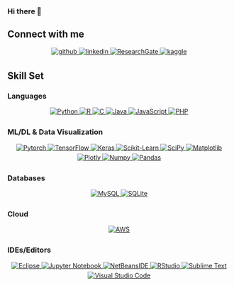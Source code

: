 ### Hi there 👋

<!--
**athanatos96/athanatos96** is a ✨ _special_ ✨ repository because its `README.md` (this file) appears on your GitHub profile.

Here are some ideas to get you started:

- 🔭 I’m currently working on ...
- 🌱 I’m currently learning ...
- 👯 I’m looking to collaborate on ...
- 🤔 I’m looking for help with ...
- 💬 Ask me about ...
- 📫 How to reach me: ...
- 😄 Pronouns: ...
- ⚡ Fun fact: ...
-->
## Connect with me

<div align="center">
<a href="https://github.com/athanatos96" target="_blank">
<img src=https://img.shields.io/badge/github-%2324292e.svg?&style=for-the-badge&logo=github&logoColor=white alt=github style="margin-bottom: 5px;" />
</a>
<a href="https://www.linkedin.com/in/alejandro-parra-garcia/" target="_blank">
<img src=https://img.shields.io/badge/linkedin-%231E77B5.svg?&style=for-the-badge&logo=linkedin&logoColor=white alt=linkedin style="margin-bottom: 5px;" />

<a href="https://www.researchgate.net/profile/Alejandro-Parra-Garcia" target="_blank">
<img src=https://img.shields.io/badge/ResearchGate-00CCBB?style=for-the-badge&logo=ResearchGate&logoColor=white alt=ResearchGate style="margin-bottom: 5px;" />

 </a>
<a href="https://www.kaggle.com/alexparragarcia" target="_blank">
<img src=https://img.shields.io/badge/kaggle-%2344BAE8.svg?&style=for-the-badge&logo=kaggle&logoColor=white alt=kaggle style="margin-bottom: 5px;" />
</a> 
 
</a>
</div>  


## Skill Set  

### Languages

<div align="center">   
 <a href="https://www.python.org/" target="_blank">
  <img src="https://img.shields.io/badge/python-3670A0?style=for-the-badge&logo=python&logoColor=ffdd54" alt="Python" style="margin-bottom: 5px;" /> 
 </a> 
 
 <a href="https://www.r-project.org/" target="_blank">
  <img src="https://img.shields.io/badge/r-%23276DC3.svg?style=for-the-badge&logo=r&logoColor=white" alt="R" style="margin-bottom: 5px;" /> 
 </a>
 
 <a href="" target="_blank">
  <img src="https://img.shields.io/badge/c-%2300599C.svg?style=for-the-badge&logo=c&logoColor=white" alt="C" style="margin-bottom: 5px;" /> 
 </a> 
 
 <a href="https://www.java.com/" target="_blank">
  <img src="https://img.shields.io/badge/java-%23ED8B00.svg?style=for-the-badge&logo=java&logoColor=white" alt="Java" style="margin-bottom: 5px;" /> 
 </a> 

 <a href="https://www.javascript.com/" target="_blank">
  <img src="https://img.shields.io/badge/javascript-%23323330.svg?style=for-the-badge&logo=javascript&logoColor=%23F7DF1E" alt="JavaScript" style="margin-bottom: 5px;" /> 
 </a> 
 
 <a href="https://www.php.net/" target="_blank">
  <img src="https://img.shields.io/badge/php-%23777BB4.svg?style=for-the-badge&logo=php&logoColor=white" alt="PHP" style="margin-bottom: 5px;" /> 
 </a> 
 
</div>

### ML/DL & Data Visualization

<div align="center">   
 <a href="https://pytorch.org/" target="_blank">
  <img src="https://img.shields.io/badge/PyTorch-%23EE4C2C.svg?style=for-the-badge&logo=PyTorch&logoColor=white" alt="Pytorch" style="margin-bottom: 5px;" /> 
 </a> 
 
 <a href="https://www.tensorflow.org/" target="_blank">
  <img src="https://img.shields.io/badge/TensorFlow-%23FF6F00.svg?style=for-the-badge&logo=TensorFlow&logoColor=white" alt="TensorFlow" style="margin-bottom: 5px;" /> 
 </a> 
 
 <a href="https://keras.io/" target="_blank">
  <img src="https://img.shields.io/badge/Keras-%23D00000.svg?style=for-the-badge&logo=Keras&logoColor=white" alt="Keras" style="margin-bottom: 5px;" /> 
 </a> 
 
 <a href="https://scikit-learn.org/" target="_blank">
  <img src="https://img.shields.io/badge/scikit--learn-%23F7931E.svg?style=for-the-badge&logo=scikit-learn&logoColor=white" alt="Scikit-Learn" style="margin-bottom: 5px;" /> 
 </a>
 
 <a href="https://scipy.org/" target="_blank">
  <img src="https://img.shields.io/badge/SciPy-%230C55A5.svg?style=for-the-badge&logo=scipy&logoColor=%white" alt="SciPy" style="margin-bottom: 5px;" /> 
 </a>
 
 <a href="https://matplotlib.org/" target="_blank">
  <img src="https://img.shields.io/badge/Matplotlib-%23ffffff.svg?style=for-the-badge&logo=Matplotlib&logoColor=black" alt="Matplotlib" style="margin-bottom: 5px;" /> 
 </a>
 
 <a href="https://plotly.com/python/" target="_blank">
  <img src="https://img.shields.io/badge/Plotly-%233F4F75.svg?style=for-the-badge&logo=plotly&logoColor=white" alt="Plotly" style="margin-bottom: 5px;" /> 
 </a>
 
 <a href="https://numpy.org/" target="_blank">
  <img src="https://img.shields.io/badge/numpy-%23013243.svg?style=for-the-badge&logo=numpy&logoColor=white" alt="Numpy" style="margin-bottom: 5px;" /> 
 </a>
 <a href="https://pandas.pydata.org/" target="_blank">
  <img src="https://img.shields.io/badge/pandas-%23150458.svg?style=for-the-badge&logo=pandas&logoColor=white" alt="Pandas" style="margin-bottom: 5px;" /> 
 </a>
 
</div>

### Databases
<div align="center"> 
 <a href="https://www.mysql.com/" target="_blank">
  <img src="https://img.shields.io/badge/mysql-%2300f.svg?style=for-the-badge&logo=mysql&logoColor=white" alt="MySQL" style="margin-bottom: 5px;" /> 
 </a>
 
 <a href="https://www.sqlite.org/" target="_blank">
  <img src="https://img.shields.io/badge/sqlite-%2307405e.svg?style=for-the-badge&logo=sqlite&logoColor=white" alt="SQLite" style="margin-bottom: 5px;" /> 
 </a>
 <!--
 <a href="https://mariadb.org/" target="_blank">
  <img src="https://img.shields.io/badge/MariaDB-003545?style=for-the-badge&logo=mariadb&logoColor=white" alt="MariaDB" style="margin-bottom: 5px;" /> 
 </a>
 <a href="https://www.mongodb.com/" target="_blank">
  <img src="https://img.shields.io/badge/MongoDB-%234ea94b.svg?style=for-the-badge&logo=mongodb&logoColor=white" alt="MongoDB" style="margin-bottom: 5px;" /> 
 </a>
 -->
</div>

### Cloud
<div align="center"> 
<a href="https://aws.amazon.com/" target="_blank">
  <img src="https://img.shields.io/badge/AWS-%23FF9900.svg?style=for-the-badge&logo=amazon-aws&logoColor=white" alt="AWS" style="margin-bottom: 5px;" /> 
 </a>
</div>

### IDEs/Editors
<div align="center"> 
 <a href="https://www.eclipse.org/" target="_blank">
  <img src="https://img.shields.io/badge/Eclipse-FE7A16.svg?style=for-the-badge&logo=Eclipse&logoColor=white" alt="Eclipse" style="margin-bottom: 5px;" /> 
 </a>
 
 <a href="https://jupyter.org/" target="_blank">
  <img src="https://img.shields.io/badge/jupyter-%23FA0F00.svg?style=for-the-badge&logo=jupyter&logoColor=white" alt="Jupyter Notebook" style="margin-bottom: 5px;" /> 
 </a>
 
 <a href="https://netbeans.apache.org/" target="_blank">
  <img src="https://img.shields.io/badge/NetBeansIDE-1B6AC6.svg?style=for-the-badge&logo=apache-netbeans-ide&logoColor=white" alt="NetBeansIDE" style="margin-bottom: 5px;" /> 
 </a>
 
 <a href="https://posit.co/" target="_blank">
  <img src="https://img.shields.io/badge/RStudio-4285F4?style=for-the-badge&logo=rstudio&logoColor=white" alt="RStudio" style="margin-bottom: 5px;" /> 
 </a>
 
 <a href="https://www.sublimetext.com/" target="_blank">
  <img src="https://img.shields.io/badge/sublime_text-%23575757.svg?style=for-the-badge&logo=sublime-text&logoColor=important" alt="Sublime Text" style="margin-bottom: 5px;" /> 
 </a>
 
 <a href="https://code.visualstudio.com/" target="_blank">
  <img src="https://img.shields.io/badge/Visual%20Studio%20Code-0078d7.svg?style=for-the-badge&logo=visual-studio-code&logoColor=white" alt="Visual Studio Code" style="margin-bottom: 5px;" /> 
 </a>
</div>





<!--
 height="50"
-->
